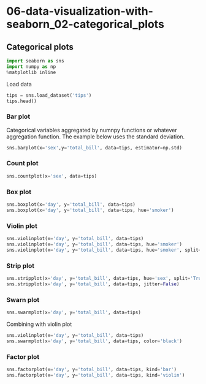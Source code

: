 # 06-data-visualization-with-seaborn_02-categorical_plots

## Categorical plots

```python
import seaborn as sns
import numpy as np
%matplotlib inline
```

Load data

```python
tips = sns.load_dataset('tips')
tips.head()
```

### Bar plot

Categorical variables aggregated by numnpy functions or whatever aggregation function. The example below uses the standard deviation.

```python
sns.barplot(x='sex',y='total_bill', data=tips, estimator=np.std)
```

### Count plot

```python
sns.countplot(x='sex', data=tips)
```

### Box plot

```python
sns.boxplot(x='day', y='total_bill', data=tips)
sns.boxplot(x='day', y='total_bill', data=tips, hue='smoker')
```

### Violin plot

```python
sns.violinplot(x='day', y='total_bill', data=tips)
sns.violinplot(x='day', y='total_bill', data=tips, hue='smoker')
sns.violinplot(x='day', y='total_bill', data=tips, hue='smoker', split=True)
```

### Strip plot

```python
sns.stripplot(x='day', y='total_bill', data=tips, hue='sex', split='True')
sns.stripplot(x='day', y='total_bill', data=tips, jitter=False)
```

### Swarn plot

```python
sns.swarmplot(x='day', y='total_bill', data=tips)
```

Combining with violin plot

```python
sns.violinplot(x='day', y='total_bill', data=tips)
sns.swarmplot(x='day', y='total_bill', data=tips, color='black')
```

### Factor plot

```python
sns.factorplot(x='day', y='total_bill', data=tips, kind='bar')
sns.factorplot(x='day', y='total_bill', data=tips, kind='violin')
```
